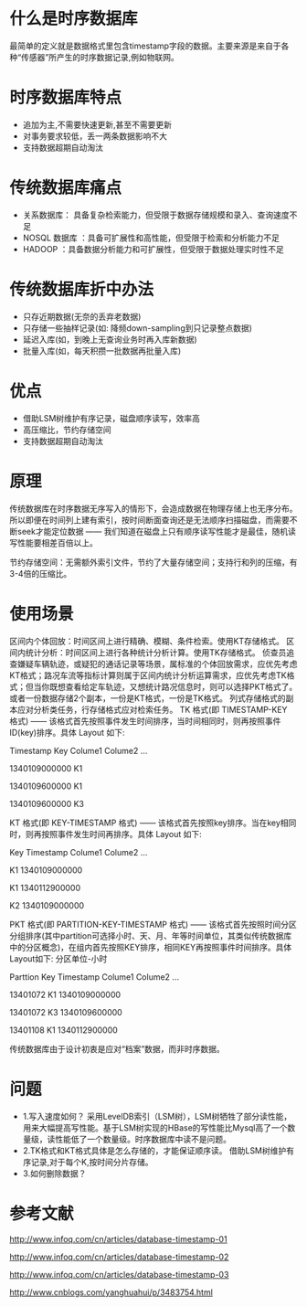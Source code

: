 # 什么是时序数据库 #
最简单的定义就是数据格式里包含timestamp字段的数据。主要来源是来自于各种“传感器”所产生的时序数据记录,例如物联网。


# 时序数据库特点 #
- 追加为主,不需要快速更新,甚至不需要更新
- 对事务要求较低，丢一两条数据影响不大
- 支持数据超期自动淘汰

# 传统数据库痛点 #
- 关系数据库： 具备复杂检索能力，但受限于数据存储规模和录入、查询速度不足
- NOSQL 数据库 ：具备可扩展性和高性能，但受限于检索和分析能力不足
- HADOOP  ：具备数据分析能力和可扩展性，但受限于数据处理实时性不足

# 传统数据库折中办法 #
- 只存近期数据(无奈的丢弃老数据)
- 只存储一些抽样记录(如: 降频down-sampling到只记录整点数据)
- 延迟入库(如，到晚上无查询业务时再入库新数据)
- 批量入库(如，每天积攒一批数据再批量入库) 

# 优点 #
- 借助LSM树维护有序记录，磁盘顺序读写，效率高
- 高压缩比，节约存储空间
- 支持数据超期自动淘汰

# 原理 #

传统数据库在时序数据无序写入的情形下，会造成数据在物理存储上也无序分布。所以即便在时间列上建有索引，按时间断面查询还是无法顺序扫描磁盘，而需要不断seek才能定位数据 —— 我们知道在磁盘上只有顺序读写性能才是最佳，随机读写性能要相差百倍以上。

节约存储空间：无需额外索引文件，节约了大量存储空间；支持行和列的压缩，有3-4倍的压缩比。

# 使用场景 #
区间内个体回放：时间区间上进行精确、模糊、条件检索。使用KT存储格式。
区间内统计分析：时间区间上进行各种统计分析计算。使用TK存储格式。
侦查员追查嫌疑车辆轨迹，或疑犯的通话记录等场景，属标准的个体回放需求，应优先考虑KT格式；路况车流等指标计算则属于区间内统计分析运算需求，应优先考虑TK格式；但当你既想查看给定车轨迹，又想统计路况信息时，则可以选择PKT格式了。或者一份数据存储2个副本，一份是KT格式，一份是TK格式。
列式存储格式的副本应对分析类任务，行存储格式应对检索任务。
TK 格式(即 TIMESTAMP-KEY 格式) —— 该格式首先按照事件发生时间排序，当时间相同时，则再按照事件ID(key)排序。具体 Layout 如下:

Timestamp       Key  Colume1  Colume2 ...

1340109000000   K1

1340109600000   K1

1340109600000   K3

KT 格式(即 KEY-TIMESTAMP 格式) —— 该格式首先按照key排序。当在key相同时，则再按照事件发生时间再排序。具体 Layout 如下:

Key    Timestamp  Colume1  Colume2 ...

K1     1340109000000

K1     1340112900000

K2     1340109000000

PKT 格式(即 PARTITION-KEY-TIMESTAMP 格式) —— 该格式首先按照时间分区分组排序(其中partition可选择小时、天、月、年等时间单位，其类似传统数据库中的分区概念)，在组内首先按照KEY排序，相同KEY再按照事件时间排序。具体 Layout如下: 
分区单位-小时

Parttion  Key  Timestamp  Colume1  Colume2  ...

13401072  K1   1340109000000

13401072  K3   1340109600000

13401108  K1   1340112900000

传统数据库由于设计初衷是应对“档案”数据，而非时序数据。

# 问题 #
- 1.写入速度如何？
采用LevelDB索引（LSM树），LSM树牺牲了部分读性能，用来大幅提高写性能。基于LSM树实现的HBase的写性能比Mysql高了一个数量级，读性能低了一个数量级。时序数据库中读不是问题。
- 2.TK格式和KT格式具体是怎么存储的，才能保证顺序读。
借助LSM树维护有序记录,对于每个K,按时间分片存储。
- 3.如何删除数据？

# 参考文献 #
http://www.infoq.com/cn/articles/database-timestamp-01

http://www.infoq.com/cn/articles/database-timestamp-02

http://www.infoq.com/cn/articles/database-timestamp-03

http://www.cnblogs.com/yanghuahui/p/3483754.html